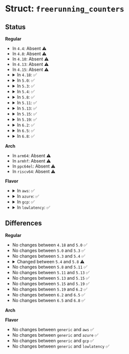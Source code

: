 # Struct: <code>freerunning_counters</code>

## Status
<b>Regular</b>
<ul>
<li>
In <code>4.4</code>: Absent ⚠️
</li>
<li>
In <code>4.8</code>: Absent ⚠️
</li>
<li>
In <code>4.10</code>: Absent ⚠️
</li>
<li>
In <code>4.13</code>: Absent ⚠️
</li>
<li>
In <code>4.15</code>: Absent ⚠️
</li>
<li>
<details>
<summary>In <code>4.18</code>: ✅</summary>

```c
struct freerunning_counters {
    unsigned int counter_base;
    unsigned int counter_offset;
    unsigned int box_offset;
    unsigned int num_counters;
    unsigned int bits;
};
```
</details>
</li>
<li>
<details>
<summary>In <code>5.0</code>: ✅</summary>

```c
struct freerunning_counters {
    unsigned int counter_base;
    unsigned int counter_offset;
    unsigned int box_offset;
    unsigned int num_counters;
    unsigned int bits;
};
```
</details>
</li>
<li>
<details>
<summary>In <code>5.3</code>: ✅</summary>

```c
struct freerunning_counters {
    unsigned int counter_base;
    unsigned int counter_offset;
    unsigned int box_offset;
    unsigned int num_counters;
    unsigned int bits;
};
```
</details>
</li>
<li>
<details>
<summary>In <code>5.4</code>: ✅</summary>

```c
struct freerunning_counters {
    unsigned int counter_base;
    unsigned int counter_offset;
    unsigned int box_offset;
    unsigned int num_counters;
    unsigned int bits;
};
```
</details>
</li>
<li>
<details>
<summary>In <code>5.8</code>: ✅</summary>

```c
struct freerunning_counters {
    unsigned int counter_base;
    unsigned int counter_offset;
    unsigned int box_offset;
    unsigned int num_counters;
    unsigned int bits;
    unsigned int *box_offsets;
};
```
</details>
</li>
<li>
<details>
<summary>In <code>5.11</code>: ✅</summary>

```c
struct freerunning_counters {
    unsigned int counter_base;
    unsigned int counter_offset;
    unsigned int box_offset;
    unsigned int num_counters;
    unsigned int bits;
    unsigned int *box_offsets;
};
```
</details>
</li>
<li>
<details>
<summary>In <code>5.13</code>: ✅</summary>

```c
struct freerunning_counters {
    unsigned int counter_base;
    unsigned int counter_offset;
    unsigned int box_offset;
    unsigned int num_counters;
    unsigned int bits;
    unsigned int *box_offsets;
};
```
</details>
</li>
<li>
<details>
<summary>In <code>5.15</code>: ✅</summary>

```c
struct freerunning_counters {
    unsigned int counter_base;
    unsigned int counter_offset;
    unsigned int box_offset;
    unsigned int num_counters;
    unsigned int bits;
    unsigned int *box_offsets;
};
```
</details>
</li>
<li>
<details>
<summary>In <code>5.19</code>: ✅</summary>

```c
struct freerunning_counters {
    unsigned int counter_base;
    unsigned int counter_offset;
    unsigned int box_offset;
    unsigned int num_counters;
    unsigned int bits;
    unsigned int *box_offsets;
};
```
</details>
</li>
<li>
<details>
<summary>In <code>6.2</code>: ✅</summary>

```c
struct freerunning_counters {
    unsigned int counter_base;
    unsigned int counter_offset;
    unsigned int box_offset;
    unsigned int num_counters;
    unsigned int bits;
    unsigned int *box_offsets;
};
```
</details>
</li>
<li>
<details>
<summary>In <code>6.5</code>: ✅</summary>

```c
struct freerunning_counters {
    unsigned int counter_base;
    unsigned int counter_offset;
    unsigned int box_offset;
    unsigned int num_counters;
    unsigned int bits;
    unsigned int *box_offsets;
};
```
</details>
</li>
<li>
<details>
<summary>In <code>6.8</code>: ✅</summary>

```c
struct freerunning_counters {
    unsigned int counter_base;
    unsigned int counter_offset;
    unsigned int box_offset;
    unsigned int num_counters;
    unsigned int bits;
    unsigned int *box_offsets;
};
```
</details>
</li>
</ul>
<b>Arch</b>
<ul>
<li>
In <code>arm64</code>: Absent ⚠️
</li>
<li>
In <code>armhf</code>: Absent ⚠️
</li>
<li>
In <code>ppc64el</code>: Absent ⚠️
</li>
<li>
In <code>riscv64</code>: Absent ⚠️
</li>
</ul>
<b>Flavor</b>
<ul>
<li>
<details>
<summary>In <code>aws</code>: ✅</summary>

```c
struct freerunning_counters {
    unsigned int counter_base;
    unsigned int counter_offset;
    unsigned int box_offset;
    unsigned int num_counters;
    unsigned int bits;
};
```
</details>
</li>
<li>
<details>
<summary>In <code>azure</code>: ✅</summary>

```c
struct freerunning_counters {
    unsigned int counter_base;
    unsigned int counter_offset;
    unsigned int box_offset;
    unsigned int num_counters;
    unsigned int bits;
};
```
</details>
</li>
<li>
<details>
<summary>In <code>gcp</code>: ✅</summary>

```c
struct freerunning_counters {
    unsigned int counter_base;
    unsigned int counter_offset;
    unsigned int box_offset;
    unsigned int num_counters;
    unsigned int bits;
};
```
</details>
</li>
<li>
<details>
<summary>In <code>lowlatency</code>: ✅</summary>

```c
struct freerunning_counters {
    unsigned int counter_base;
    unsigned int counter_offset;
    unsigned int box_offset;
    unsigned int num_counters;
    unsigned int bits;
};
```
</details>
</li>
</ul>

## Differences
<b>Regular</b>
<ul>
<li>
No changes between <code>4.18</code> and <code>5.0</code> ✅
</li>
<li>
No changes between <code>5.0</code> and <code>5.3</code> ✅
</li>
<li>
No changes between <code>5.3</code> and <code>5.4</code> ✅
</li>
<li>
<details>
<summary>Changed between <code>5.4</code> and <code>5.8</code> ⚠️</summary>
<ul>
<li>
<b>Field added. </b>
<code>unsigned int *box_offsets</code>
</li>
</ul>
</details>
</li>
<li>
No changes between <code>5.8</code> and <code>5.11</code> ✅
</li>
<li>
No changes between <code>5.11</code> and <code>5.13</code> ✅
</li>
<li>
No changes between <code>5.13</code> and <code>5.15</code> ✅
</li>
<li>
No changes between <code>5.15</code> and <code>5.19</code> ✅
</li>
<li>
No changes between <code>5.19</code> and <code>6.2</code> ✅
</li>
<li>
No changes between <code>6.2</code> and <code>6.5</code> ✅
</li>
<li>
No changes between <code>6.5</code> and <code>6.8</code> ✅
</li>
</ul>
<b>Arch</b>
<ul>
</ul>
<b>Flavor</b>
<ul>
<li>
No changes between <code>generic</code> and <code>aws</code> ✅
</li>
<li>
No changes between <code>generic</code> and <code>azure</code> ✅
</li>
<li>
No changes between <code>generic</code> and <code>gcp</code> ✅
</li>
<li>
No changes between <code>generic</code> and <code>lowlatency</code> ✅
</li>
</ul>
